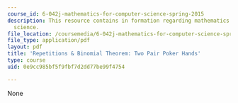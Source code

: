 ```yaml
---
course_id: 6-042j-mathematics-for-computer-science-spring-2015
description: This resource contains in formation regarding mathematics for computer
  science.
file_location: /coursemedia/6-042j-mathematics-for-computer-science-spring-2015/0e9cc985bf5f9fbf7d2dd77be99f4754_MIT6_042JS16_TwoPairPoker.pdf
file_type: application/pdf
layout: pdf
title: 'Repetitions & Binomial Theorem: Two Pair Poker Hands'
type: course
uid: 0e9cc985bf5f9fbf7d2dd77be99f4754

---
```

None